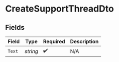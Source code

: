 # CreateSupportThreadDto


## Fields

| Field              | Type               | Required           | Description        |
| ------------------ | ------------------ | ------------------ | ------------------ |
| `Text`             | *string*           | :heavy_check_mark: | N/A                |